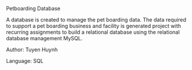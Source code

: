 Petboarding Database

A database is created to manage the pet boarding data. The data required to support a pet
boarding business and facility is generated project with recurring assignments to build a 
relational database using the relational database management MySQL.

Author: Tuyen Huynh

Language: SQL
